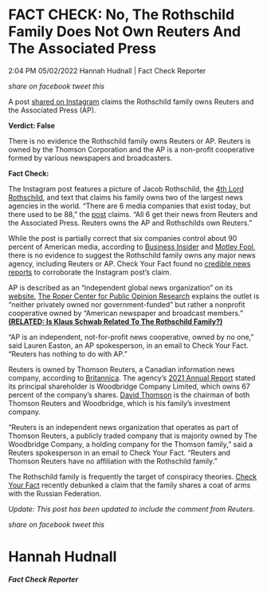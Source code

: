 FACT CHECK: No, The Rothschild Family Does Not Own Reuters And The Associated Press
===================================================================================

2:04 PM 05/02/2022 Hannah Hudnall | Fact Check Reporter

_share on facebook_ _tweet this_

A post [shared on Instagram](https://archive.ph/Jf4UV) claims the Rothschild family owns Reuters and the Associated Press (AP).

 

**Verdict: False**

There is no evidence the Rothschild family owns Reuters or AP. Reuters is owned by the Thomson Corporation and the AP is a non-profit cooperative formed by various newspapers and broadcasters.

**Fact Check:**

 

The Instagram post features a picture of Jacob Rothschild, the [4th Lord Rothschild](https://family.rothschildarchive.org/people/146-nathaniel-charles-jacob-rothschild-1936), and text that claims his family owns two of the largest news agencies in the world. “There are 6 media companies that exist today, but there used to be 88,” the [post](https://archive.ph/Jf4UV) claims. “All 6 get their news from Reuters and the Associated Press. Reuters owns the AP and Rothschilds own Reuters.”

While the post is partially correct that six companies control about 90 percent of American media, according to [Business Insider](https://www.businessinsider.com/these-6-corporations-control-90-of-the-media-in-america-2012-6) and [Motley Fool](https://www.fool.com/investing/stock-market/market-sectors/communication/media-stocks/big-6/#:~:text=Some%20estimates%20claim%20as%20much,\)%20\(NASDAQ%3AFOX\).), there is no evidence to suggest the Rothschild family owns any major news agency, including Reuters or AP. Check Your Fact found no [credible news reports](https://www.google.com/search?q=Rothschild+own+media+outlets&rlz=1C1CHBF_enUS820US820&oq=Rothschil&aqs=chrome.0.69i59j0i433i512j0i131i433i512j69i57j46i199i291i433i512j69i60l3.1763j0j4&sourceid=chrome&ie=UTF-8) to corroborate the Instagram post’s claim.

AP is described as an “independent global news organization” on its [website.](https://www.ap.org/about/) [The Roper Center for Public Opinion Research](https://ropercenter.cornell.edu/associated-press) explains the outlet is “neither privately owned nor government-funded” but rather a nonprofit cooperative owned by “American newspaper and broadcast members.” **[(RELATED: Is Klaus Schwab Related To The Rothschild Family?)](https://checkyourfact.com/2022/01/28/fact-check-klaus-schwab-mother-rothschild/)**

 

“AP is an independent, not-for-profit news cooperative, owned by no one,” said Lauren Easton, an AP spokesperson, in an email to Check Your Fact. “Reuters has nothing to do with AP.”

Reuters is owned by Thomson Reuters, a Canadian information news company, according to [Britannica](https://www.britannica.com/topic/Thomson-Reuters). The agency’s [2021 Annual Report](https://ir.thomsonreuters.com/static-files/6938b043-b0c4-453f-842a-90ac19b5febd#page=167) stated its principal shareholder is Woodbridge Company Limited, which owns 67 percent of the company’s shares. [David Thomson](https://www.thomsonreuters.com/en/about-us/board-of-directors.html) is the chairman of both Thomson Reuters and Woodbridge, which is his family’s investment company. 

“Reuters is an independent news organization that operates as part of Thomson Reuters, a publicly traded company that is majority owned by The Woodbridge Company, a holding company for the Thomson family,” said a Reuters spokesperson in an email to Check Your Fact. “Reuters and Thomson Reuters have no affiliation with the Rothschild family.”

The Rothschild family is frequently the target of conspiracy theories. [Check Your Fact](https://checkyourfact.com/2022/04/14/fact-check-russian-rothschild-coat-of-arms/) recently debunked a claim that the family shares a coat of arms with the Russian Federation.

_Update: This post has been updated to include the comment from Reuters._ 

_share on facebook_ _tweet this_

Hannah Hudnall
==============

##### Fact Check Reporter